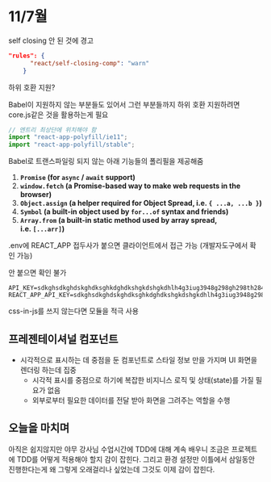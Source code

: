 # 11/7월

self closing 안 된 것에 경고

```json
"rules": {
      "react/self-closing-comp": "warn"
    }
```

하위 호환 지원?

Babel이 지원하지 않는 부분들도 있어서 그런 부분들까지 하위 호환 지원하려면 core.js같은 것을 활용하는게 필요

```jsx
// 엔트리 최상단에 위치해야 함
import "react-app-polyfill/ie11";
import "react-app-polyfill/stable";
```

Babel로 트랜스파일링 되지 않는 아래 기능들의 폴리필을 제공해줌

1. **`Promise` (for `async` / `await` support)**
2. **`window.fetch` (a Promise-based way to make web requests in the browser)**
3. **`Object.assign` (a helper required for Object Spread, i.e. `{ ...a, ...b }`)**
4. **`Symbol` (a built-in object used by `for...of` syntax and friends)**
5. **`Array.from` (a built-in static method used by array spread, i.e. `[...arr]`)**

.env에 REACT_APP 접두사가 붙으면 클라이언트에서 접근 가능 (개발자도구에서 확인 가능)

안 붙으면 확인 불가

```
API_KEY=sdkghsdkghdskghdksghkdghdkshgkdshgkdhlh4g3iug3948g298gh298th2849gh8943gh9384gu9fs9df8g
REACT_APP_API_KEY=sdkghsdkghdskghdksghkdghdkshgkdshgkdhlh4g3iug3948g298gh298th2849gh8943gh9384gu9fs9df8g
```

css-in-js를 쓰지 않는다면 모듈을 적극 사용

## 프레젠테이셔널 컴포넌트

- 시각적으로 표시하는 데 중점을 둔 컴포넌트로 스타일 정보 만을 가지며 UI 화면을 렌더링 하는데 집중
  - 시각적 표시를 중점으로 하기에 복잡한 비지니스 로직 및 상태(state)를 가질 필요가 없음
  - 외부로부터 필요한 데이터를 전달 받아 화면을 그려주는 역할을 수행

## 오늘을 마치며

아직은 쉽지않지만 야무 강사님 수업시간에 TDD에 대해 계속 배우니 조금은 프로젝트에 TDD를 어떻게 적용해야 할지 감이 잡힌다.
그리고 환경 설정만 이틀에서 삼일동안 진행한다는게 왜 그렇게 오래걸리나 싶었는데 그것도 이제 감이 잡힌다.

